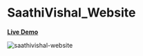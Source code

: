# SaathiVishal_Website

<a href="https://saathivishal-in.web.app/"><b>Live Demo</b></a>

<img src="https://i.ibb.co/LnRjZSY/saathivishal-website.png" alt="saathivishal-website">
